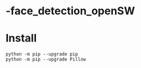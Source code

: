 # -face_detection_openSW

# Install
```
python -m pip --upgrade pip
python -m pip --upgrade Pillow
```
